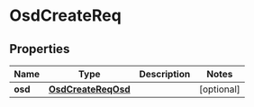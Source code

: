 # OsdCreateReq

## Properties
Name | Type | Description | Notes
------------ | ------------- | ------------- | -------------
**osd** | [**OsdCreateReqOsd**](OsdCreateReqOsd.md) |  |  [optional]
